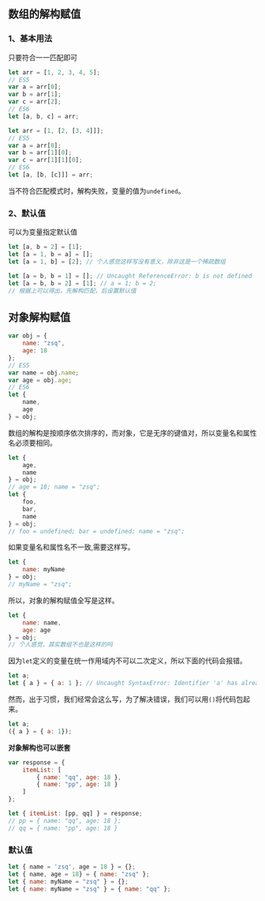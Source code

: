 ## 数组的解构赋值
### 1、基本用法
只要符合一一匹配即可
```javascript
let arr = [1, 2, 3, 4, 5];
// ES5
var a = arr[0];
var b = arr[1];
var c = arr[2];
// ES6
let [a, b, c] = arr;
```
```javascript
let arr = [1, [2, [3, 4]]];
// ES5
var a = arr[0];
var b = arr[1][0];
var c = arr[1][1][0];
// ES6
let [a, [b, [c]]] = arr;
```
当不符合匹配模式时，解构失败，变量的值为`undefined`。
### 2、默认值
可以为变量指定默认值
```javascript
let [a, b = 2] = [1];
let [a = 1, b = a] = []; 
let [a = 1, b] = [2]; // 个人感觉这样写没有意义，除非这是一个稀疏数组
```
```javascript
let [a = b, b = 1] = []; // Uncaught ReferenceError: b is not defined
let [a = b, b = 2] = [1]; // a = 1; b = 2;
// 根据上可以得出，先解构匹配，后设置默认值
```
## 对象解构赋值
```javascript
var obj = {
    name: "zsq",
    age: 18
};
// ES5
var name = obj.name;
var age = obj.age;
// ES6
let {
    name,
    age
} = obj;
```
数组的解构是按顺序依次排序的，而对象，它是无序的键值对，所以变量名和属性名必须要相同。
```javascript
let {
    age,
    name
} = obj;
// age = 18; name = "zsq";
let {
    foo,
    bar,
    name
} = obj;
// foo = undefined; bar = undefined; name = "zsq";
```
如果变量名和属性名不一致,需要这样写。
```javascript
let {
    name: myName
} = obj;
// myName = "zsq";
```
所以，对象的解构赋值全写是这样。
```javascript
let {
    name: name,
    age: age
} = obj;
// 个人感觉，其实数组不也是这样的吗
```
因为`let`定义的变量在统一作用域内不可以二次定义，所以下面的代码会报错。
```javascript
let a;
let { a } = { a: 1 }; // Uncaught SyntaxError: Identifier 'a' has already been declared
```
然而，出于习惯，我们经常会这么写，为了解决错误，我们可以用`()`将代码包起来。
```javascript
let a;
({ a } = { a: 1});
```
**对象解构也可以嵌套**
```javascript
var response = {
    itemList: [
        { name: "qq", age: 18 },
        { name: "pp", age: 18 }
    ]
};

let { itemList: [pp, qq] } = response;
// pp = { name: "qq", age: 18 };
// qq = { name: "pp", age: 18 }
```
### 默认值
```javascript
let { name = 'zsq', age = 18 } = {};
let { name, age = 18} = { name: "zsq" };
let { name: myName = "zsq" } = {};
let { name: myName = "zsq" } = { name: "qq" };
```
